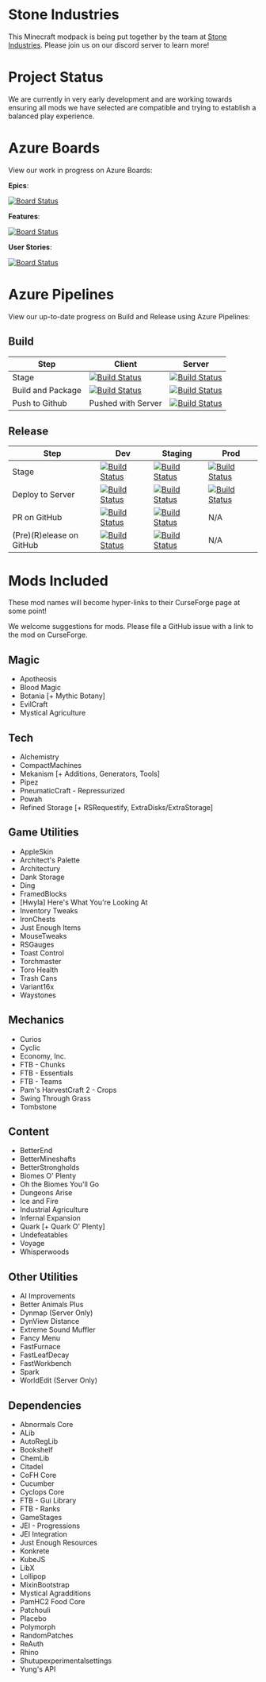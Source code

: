 # **Stone Industries**
This Minecraft modpack is being put together by the team at [Stone Industries](https://discord.gg/VrgmsNJUmq). Please join us on our discord server to learn more!

# **Project Status**
We are currently in very early development and are working towards ensuring all mods we have selected are compatible and trying to establish a balanced play experience.

# **Azure Boards**
View our work in progress on Azure Boards:

**Epics**:

[![Board Status](https://dev.azure.com/SandboxServers/ccebe52c-6200-4e49-ae18-5217b565db46/838ef962-f749-478b-b2ab-61f86f3765b3/_apis/work/boardbadge/d5cf8915-7453-4511-8b98-6794d39867bf?columnOptions=1)](https://dev.azure.com/SandboxServers/ccebe52c-6200-4e49-ae18-5217b565db46/_boards/board/t/838ef962-f749-478b-b2ab-61f86f3765b3/Microsoft.EpicCategory/)

**Features**:

[![Board Status](https://dev.azure.com/SandboxServers/ccebe52c-6200-4e49-ae18-5217b565db46/838ef962-f749-478b-b2ab-61f86f3765b3/_apis/work/boardbadge/58f8074a-5b9c-4d0e-bac0-ed4b19a7669c?columnOptions=1)](https://dev.azure.com/SandboxServers/ccebe52c-6200-4e49-ae18-5217b565db46/_boards/board/t/838ef962-f749-478b-b2ab-61f86f3765b3/Microsoft.FeatureCategory/)

**User Stories**:

[![Board Status](https://dev.azure.com/SandboxServers/ccebe52c-6200-4e49-ae18-5217b565db46/838ef962-f749-478b-b2ab-61f86f3765b3/_apis/work/boardbadge/8efc6553-73b9-47d7-a263-5aaf4aba891c?columnOptions=1)](https://dev.azure.com/SandboxServers/ccebe52c-6200-4e49-ae18-5217b565db46/_boards/board/t/838ef962-f749-478b-b2ab-61f86f3765b3/Microsoft.RequirementCategory/)

# **Azure Pipelines**
View our up-to-date progress on Build and Release using Azure Pipelines:
## **Build**
| Step           | Client         | Server         |
| -------------- | -------------- | -------------- |
| Stage        | [![Build Status](https://dev.azure.com/SandboxServers/StoneIndustries/_apis/build/status/StoneIndustries?branchName=users%2Fscady%2Fpipeline-refinement&stageName=Build%20and%20Package%20Client)](https://dev.azure.com/SandboxServers/StoneIndustries/_build/latest?definitionId=2&branchName=users%2Fscady%2Fpipeline-refinement)  | [![Build Status](https://dev.azure.com/SandboxServers/StoneIndustries/_apis/build/status/StoneIndustries?branchName=users%2Fscady%2Fpipeline-refinement&stageName=Build%20and%20Package%20Client)](https://dev.azure.com/SandboxServers/StoneIndustries/_build/latest?definitionId=2&branchName=users%2Fscady%2Fpipeline-refinement) |  | |
| Build and Package | [![Build Status](https://dev.azure.com/SandboxServers/StoneIndustries/_apis/build/status/StoneIndustries?branchName=users%2Fscady%2Fpipeline-refinement&stageName=Build%20and%20Package%20Client&jobName=Build%20and%20Package%20client)](https://dev.azure.com/SandboxServers/StoneIndustries/_build/latest?definitionId=2&branchName=users%2Fscady%2Fpipeline-refinement)  | [![Build Status](https://dev.azure.com/SandboxServers/StoneIndustries/_apis/build/status/StoneIndustries?branchName=users%2Fscady%2Fpipeline-refinement&stageName=Build%20and%20Package%20Server&jobName=Build%20and%20Package%20server)](https://dev.azure.com/SandboxServers/StoneIndustries/_build/latest?definitionId=2&branchName=users%2Fscady%2Fpipeline-refinement)|
| Push to Github | Pushed with Server | [![Build Status](https://dev.azure.com/SandboxServers/StoneIndustries/_apis/build/status/StoneIndustries?branchName=users%2Fscady%2Fpipeline-refinement&stageName=Build%20and%20Package%20Server&jobName=Push%20to%20GitHub)](https://dev.azure.com/SandboxServers/StoneIndustries/_build/latest?definitionId=2&branchName=users%2Fscady%2Fpipeline-refinement)  |

## **Release**

| Step           | Dev            | Staging        | Prod           | 
| -------------- | -------------- | -------------- | -------------- |
| Stage        | [![Build Status](https://dev.azure.com/SandboxServers/StoneIndustries/_apis/build/status/StoneIndustries?branchName=users%2Fscady%2Fpipeline-refinement&stageName=Dev)](https://dev.azure.com/SandboxServers/StoneIndustries/_build/latest?definitionId=2&branchName=users%2Fscady%2Fpipeline-refinement)  | [![Build Status](https://dev.azure.com/SandboxServers/StoneIndustries/_apis/build/status/StoneIndustries?branchName=users%2Fscady%2Fpipeline-refinement&stageName=Staging)](https://dev.azure.com/SandboxServers/StoneIndustries/_build/latest?definitionId=2&branchName=users%2Fscady%2Fpipeline-refinement) | [![Build Status](https://dev.azure.com/SandboxServers/StoneIndustries/_apis/build/status/StoneIndustries?branchName=users%2Fscady%2Fpipeline-refinement&stageName=prod)](https://dev.azure.com/SandboxServers/StoneIndustries/_build/latest?definitionId=2&branchName=users%2Fscady%2Fpipeline-refinement)  |  | |
| Deploy to Server  | [![Build Status](https://dev.azure.com/SandboxServers/StoneIndustries/_apis/build/status/StoneIndustries?branchName=users%2Fscady%2Fpipeline-refinement&stageName=Dev&jobName=Deploy%20to%20%20Instance)](https://dev.azure.com/SandboxServers/StoneIndustries/_build/latest?definitionId=2&branchName=users%2Fscady%2Fpipeline-refinement)  | [![Build Status](https://dev.azure.com/SandboxServers/StoneIndustries/_apis/build/status/StoneIndustries?branchName=users%2Fscady%2Fpipeline-refinement&stageName=Staging&jobName=Deploy%20to%20%20Instance)](https://dev.azure.com/SandboxServers/StoneIndustries/_build/latest?definitionId=2&branchName=users%2Fscady%2Fpipeline-refinement) | [![Build Status](https://dev.azure.com/SandboxServers/StoneIndustries/_apis/build/status/StoneIndustries?branchName=users%2Fscady%2Fpipeline-refinement&stageName=prod&jobName=Deploy%20to%20%20Instance)](https://dev.azure.com/SandboxServers/StoneIndustries/_build/latest?definitionId=2&branchName=users%2Fscady%2Fpipeline-refinement) |
| PR on GitHub|[![Build Status](https://dev.azure.com/SandboxServers/StoneIndustries/_apis/build/status/StoneIndustries?branchName=users%2Fscady%2Fpipeline-refinement&stageName=Dev&jobName=Pull%20Request%20to%20staging)](https://dev.azure.com/SandboxServers/StoneIndustries/_build/latest?definitionId=2&branchName=users%2Fscady%2Fpipeline-refinement)    | [![Build Status](https://dev.azure.com/SandboxServers/StoneIndustries/_apis/build/status/StoneIndustries?branchName=users%2Fscady%2Fpipeline-refinement&stageName=Staging&jobName=Pull%20Request%20to%20main)](https://dev.azure.com/SandboxServers/StoneIndustries/_build/latest?definitionId=2&branchName=users%2Fscady%2Fpipeline-refinement) | N/A |
| (Pre)(R)elease on GitHub | [![Build Status](https://dev.azure.com/SandboxServers/StoneIndustries/_apis/build/status/StoneIndustries?branchName=users%2Fscady%2Fpipeline-refinement&stageName=Dev&jobName=createrelease)](https://dev.azure.com/SandboxServers/StoneIndustries/_build/latest?definitionId=2&branchName=users%2Fscady%2Fpipeline-refinement)  | [![Build Status](https://dev.azure.com/SandboxServers/StoneIndustries/_apis/build/status/StoneIndustries?branchName=users%2Fscady%2Fpipeline-refinement&stageName=Staging&jobName=createrelease)](https://dev.azure.com/SandboxServers/StoneIndustries/_build/latest?definitionId=2&branchName=users%2Fscady%2Fpipeline-refinement) | N/A |

# **Mods Included**
These mod names will become hyper-links to their CurseForge page at some point!

We welcome suggestions for mods. Please file a GitHub issue with a link to the mod on CurseForge.

## **Magic**
- Apotheosis
- Blood Magic
- Botania [+ Mythic Botany]
- EvilCraft
- Mystical Agriculture

## **Tech**
- Alchemistry
- CompactMachines
- Mekanism [+ Additions, Generators, Tools]
- Pipez
- PneumaticCraft - Repressurized
- Powah 
- Refined Storage [+ RSRequestify, ExtraDisks/ExtraStorage]

## **Game Utilities**
- AppleSkin
- Architect's Palette
- Architectury
- Dank Storage
- Ding
- FramedBlocks
- [Hwyla] Here's What You're Looking At
- Inventory Tweaks
- IronChests
- Just Enough Items
- MouseTweaks
- RSGauges
- Toast Control
- Torchmaster
- Toro Health
- Trash Cans
- Variant16x
- Waystones

## **Mechanics**
- Curios
- Cyclic
- Economy, Inc.
- FTB - Chunks
- FTB - Essentials
- FTB - Teams
- Pam's HarvestCraft 2 - Crops
- Swing Through Grass
- Tombstone


## **Content**
- BetterEnd
- BetterMineshafts
- BetterStrongholds
- Biomes O' Plenty
- Oh the Biomes You'll Go
- Dungeons Arise
- Ice and Fire
- Industrial Agriculture
- Infernal Expansion
- Quark [+ Quark O' Plenty]
- Undefeatables
- Voyage
- Whisperwoods

## **Other Utilities**
- AI Improvements
- Better Animals Plus
- Dynmap (Server Only)
- DynView Distance
- Extreme Sound Muffler
- Fancy Menu
- FastFurnace
- FastLeafDecay
- FastWorkbench
- Spark
- WorldEdit (Server Only)

## **Dependencies**
- Abnormals Core
- ALib
- AutoRegLib
- Bookshelf
- ChemLib
- Citadel
- CoFH Core
- Cucumber
- Cyclops Core
- FTB - Gui Library
- FTB - Ranks
- GameStages
- JEI - Progressions
- JEI Integration
- Just Enough Resources
- Konkrete
- KubeJS
- LibX
- Lollipop
- MixinBootstrap
- Mystical Agradditions
- PamHC2 Food Core
- Patchouli
- Placebo
- Polymorph
- RandomPatches
- ReAuth
- Rhino
- Shutupexperimentalsettings
- Yung's API
